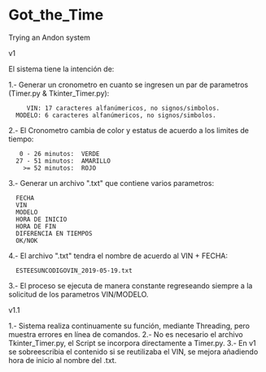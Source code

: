 # Got_the_Time
Trying an Andon system

v1

El sistema tiene la intención de:

1.- Generar un cronometro en cuanto se ingresen un par de parametros (Timer.py & Tkinter_Timer.py):

         VIN: 17 caracteres alfanúmericos, no signos/simbolos.
      MODELO: 6 caracteres alfanúmericos, no signos/simbolos.

2.- El Cronometro cambia de color y estatus de acuerdo a los limites de tiempo:
      
       0 - 26 minutos:  VERDE
      27 - 51 minutos:  AMARILLO
        >= 52 minutos:  ROJO

3.- Generar un archivo ".txt" que contiene varios parametros:

      FECHA
      VIN
      MODELO
      HORA DE INICIO
      HORA DE FIN
      DIFERENCIA EN TIEMPOS
      OK/NOK

4.- El archivo ".txt" tendra el nombre de acuerdo al VIN + FECHA:

      ESTEESUNCODIGOVIN_2019-05-19.txt

3.- El proceso se ejecuta de manera constante regreseando siempre a la solicitud de los parametros VIN/MODELO.


v1.1

1.- Sistema realiza continuamente su función, mediante Threading, pero muestra errores en línea de comandos.
2.- No es necesario el archivo Tkinter_Timer.py, el Script se incorpora directamente a Timer.py.
3.- En v1 se sobreescribia el contenido si se reutilizaba el VIN, se mejora añadiendo hora de inicio al nombre del .txt.
